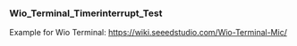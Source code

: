 ### Wio_Terminal_Timerinterrupt_Test

Example for Wio Terminal: https://wiki.seeedstudio.com/Wio-Terminal-Mic/





